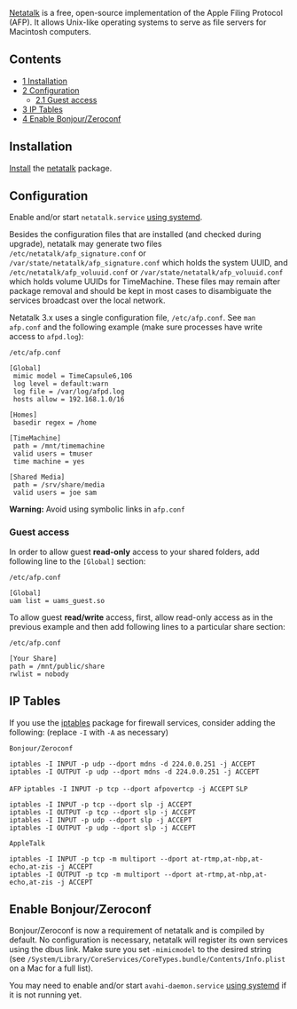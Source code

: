 [Netatalk](http://netatalk.sourceforge.net/) is a free, open-source implementation of the Apple Filing Protocol (AFP). It allows Unix-like operating systems to serve as file servers for Macintosh computers.

## Contents

*   [1 Installation](#Installation)
*   [2 Configuration](#Configuration)
    *   [2.1 Guest access](#Guest_access)
*   [3 IP Tables](#IP_Tables)
*   [4 Enable Bonjour/Zeroconf](#Enable_Bonjour.2FZeroconf)

## Installation

[Install](/index.php/Install "Install") the [netatalk](https://aur.archlinux.org/packages/netatalk/) package.

## Configuration

Enable and/or start `netatalk.service` [using systemd](/index.php/Systemd#Using_units "Systemd").

Besides the configuration files that are installed (and checked during upgrade), netatalk may generate two files `/etc/netatalk/afp_signature.conf` or `/var/state/netatalk/afp_signature.conf` which holds the system UUID, and `/etc/netatalk/afp_voluuid.conf` or `/var/state/netatalk/afp_voluuid.conf` which holds volume UUIDs for TimeMachine. These files may remain after package removal and should be kept in most cases to disambiguate the services broadcast over the local network.

Netatalk 3.x uses a single configuration file, `/etc/afp.conf`. See `man afp.conf` and the following example (make sure processes have write access to `afpd.log`):

 `/etc/afp.conf` 
```
[Global]
 mimic model = TimeCapsule6,106
 log level = default:warn
 log file = /var/log/afpd.log
 hosts allow = 192.168.1.0/16

[Homes]
 basedir regex = /home

[TimeMachine]
 path = /mnt/timemachine
 valid users = tmuser
 time machine = yes

[Shared Media]
 path = /srv/share/media
 valid users = joe sam

```

**Warning:** Avoid using symbolic links in `afp.conf`

### Guest access

In order to allow guest **read-only** access to your shared folders, add following line to the `[Global]` section:

 `/etc/afp.conf` 
```
[Global]
uam list = uams_guest.so

```

To allow guest **read/write** access, first, allow read-only access as in the previous example and then add following lines to a particular share section:

 `/etc/afp.conf` 
```
[Your Share]
path = /mnt/public/share
rwlist = nobody

```

## IP Tables

If you use the [iptables](/index.php/Iptables "Iptables") package for firewall services, consider adding the following: (replace `-I` with `-A` as necessary)

 `Bonjour/Zeroconf` 
```
iptables -I INPUT -p udp --dport mdns -d 224.0.0.251 -j ACCEPT
iptables -I OUTPUT -p udp --dport mdns -d 224.0.0.251 -j ACCEPT
```
 `AFP`  `iptables -I INPUT -p tcp --dport afpovertcp -j ACCEPT`  `SLP` 
```
iptables -I INPUT -p tcp --dport slp -j ACCEPT
iptables -I OUTPUT -p tcp --dport slp -j ACCEPT
iptables -I INPUT -p udp --dport slp -j ACCEPT
iptables -I OUTPUT -p udp --dport slp -j ACCEPT
```
 `AppleTalk` 
```
iptables -I INPUT -p tcp -m multiport --dport at-rtmp,at-nbp,at-echo,at-zis -j ACCEPT
iptables -I OUTPUT -p tcp -m multiport --dport at-rtmp,at-nbp,at-echo,at-zis -j ACCEPT
```

## Enable Bonjour/Zeroconf

Bonjour/Zeroconf is now a requirement of netatalk and is compiled by default. No configuration is necessary, netatalk will register its own services using the dbus link. Make sure you set `-mimicmodel` to the desired string (see `/System/Library/CoreServices/CoreTypes.bundle/Contents/Info.plist` on a Mac for a full list).

You may need to enable and/or start `avahi-daemon.service` [using systemd](/index.php/Systemd#Using_units "Systemd") if it is not running yet.